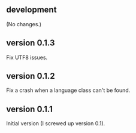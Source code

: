## development

(No changes.)

## version 0.1.3

Fix UTF8 issues.

## version 0.1.2

Fix a crash when a language class can't be found.

## version 0.1.1

Initial version (I screwed up version 0.1).
